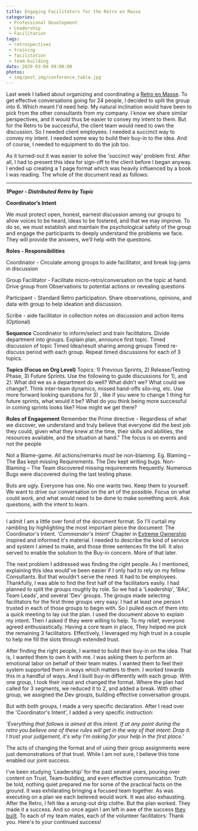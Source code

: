 ```yaml
---
title: Engaging Facilitators for the Retro en Masse
categories:
 - Professional Development
 - Leadership
 - Facilitation
tags:
 - retrospectives
 - training
 - facilitation
 - team-building
date: 2020-03-09 09:00:00
photos: 
 - img/post_img/conference_table.jpg
---
```


Last week I talked about organizing and coordinating a [Retro en Masse](/2020/03/02/retro-en-masse/). To get effective conversations going for 24 people, I decided to split the group into 6. Which meant I'd need help. My natural inclination would have been to pick from the other consultants from my company. I know we share similar perspectives, and it would thus be easier to convey my intent to them. But for the Retro to be successful, the client team would need to own the discussion. So I needed client employees. I needed a succinct way to convey my intent. I needed some way to build their buy-in to the idea. And of course, I needed to equipment to do the job too.

As it turned-out it was easier to solve the 'succinct way' problem first. After all, I had to present this idea for sign-off to the client before I began anyway. I ended up creating a 1 page format which was heavily influenced by a book I was reading. The whole of the document read as follows:

---
**_1Pager - Distributed Retro by Topic_**

**Coordinator’s Intent**

We must protect open, honest, earnest discussion among our groups to allow voices to be heard, ideas to be fostered, and that we may improve. To do so, we must establish and maintain the psychological safety of the group and engage the participants to deeply understand the problems we face. They will provide the answers, we’ll help with the questions.

**Roles - Responsibilities**

Coordinator  - Circulate among groups to aide facilitator, and break log-jams in discussion

Group Facilitator - Facilitate micro-retro/conversation on the topic at hand. Drive group from Observations to potential actions or revealing questions

Participant - Standard Retro participation. Share observations, opinions, and data with group to help ideation and discussion.

Scribe - aide facilitator in collection notes on discussion and action items (Optional)

**Sequence**
    Coordinator to inform/select and train facilitators.
    Divide department into groups. Explain plan, announce first topic.
    Timed discussion of topic
    Timed Idea/result sharing among groups
    Timed re-discuss period with each group.
    Repeat timed discussions for each of 3  topics.

**Topics (Focus on Org Level)**
Topics: 1) Previous Sprints, 2) Release/Testing Phase, 3) Future Sprints.
Use the following to guide discussions for 1), and 2): What did we as a department do well? What didn’t we? What could we change?. Think inter-team dynamics, missed hand-offs silo-ing, etc.
Use more forward looking questions for 3) , like if you were to change 1 thing for future sprints, what would it be? What do you think being more successful in coming sprints looks like? How might we get there?

**Rules of Engagement**
Remember the Prime directive - Regardless of what we discover, we understand and truly believe that everyone did the best job they could, given what they knew at the time, their skills and abilities, the resources available, and the situation at hand.” The focus is on events and not the people

Not a Blame-game. All actions/remarks _must_ be non-blaming. Eg. Blaming – The Bas kept missing Requirements. The Dev kept writing bugs. Non-Blaming – The Team discovered missing requirements frequently. Numerous Bugs were discovered during the last testing phase.

Buts are ugly. Everyone has one. No one wants two. Keep them to yourself. We want to drive our conversation on the art of the possible. Focus on what could work, and what would need to be done to make something work. Ask questions, with the intent to learn.

---

I admit I am a little over fond of the document format. So I'll curtail my rambling by highlighting the most important piece the document: The Coordinator's Intent. _'Commander's Intent'_ Chapter in [Extreme Ownership](https://www.amazon.com/Extreme-Ownership-U-S-Navy-SEALs/dp/1250067057) inspired and informed it's material. I needed to describe the kind of service and system I aimed to make, and those three sentences fit the bill. It also served to enable the solution to the Buy-in concern. More of that later.

The next problem I addressed was finding the right people. As I mentioned, explaining this idea would've been easier if I only had to rely on my fellow Consultants. But that wouldn't serve the need. It had to be employees. Thankfully, I was able to find the first half of the facilitators easily. I had planned to split the groups roughly by role. So we had a 'Leadership', 'BAs', Team Leads', and several 'Dev' groups. The groups made selecting facilitators for the first three groups very easy. I had at least one person I trusted in each of those groups to begin with. So I pulled each of them into a quick meeting to lay out the plan. I used the document above to explain my intent. Then I asked if they were willing to help. To my relief, everyone agreed enthusiastically.  Having a core team in place, They helped me pick the remaining 3 facilitators.  Effectively, I leveraged my high trust in a couple to help me fill the slots through extended trust.

After finding the right people, I wanted to build their buy-in on the idea. That is, I wanted them to own it with me. I was asking them to perform an emotional labor on behalf of their team mates. I wanted them to feel their system supported them in ways which matters to them. I worked towards this in a handful of ways. And I built buy-in differently with each group. With one group, I took their input and changed the format. Where the plan had called for 3 segments, we reduced it to 2, and added a break. With other group, we assigned the Dev groups, building effective conversation groups.

But with both groups, I made a very specific declaration. After I read over the 'Coordinator's Intent', I added a very specific instruction:

_'Everything that follows is aimed at this intent. If at any point during the retro you believe one of these rules will get in the way of that intent: Drop it. I trust your judgement, it's why I'm asking for your help in the first place.'_ 

The acts of changing the format and of using their group assignments were just demonstrations of that trust.  While I am not sure, I believe this tone enabled our joint success.

I've been studying 'Leadership' for the past several years, pouring over content on Trust, Team-building, and even effective communication. Truth be told, nothing quiet prepared me for some of the practical facts on the ground. It was exhilarating bringing a focused team together. As was executing on a plan we each believed would work. It was also exhausting. After the Retro, I felt like a wrung-out drip clothe. But the plan worked. They made it a success. And so once again I am left in awe of the success [they built](/2019/04/29/they-build-it/). To each of my team mates, each of the volunteer facilitators: Thank you. Here's to your continued success! 
